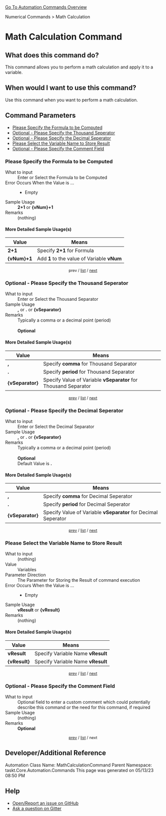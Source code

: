<!--TITLE: Math Calculation Command -->
<!-- SUBTITLE: a command in the Numerical Commands group. -->
[Go To Automation Commands Overview](/automation-commands.md)


Numerical Commands &gt; Math Calculation


# Math Calculation Command


## What does this command do?
This command allows you to perform a math calculation and apply it to a variable.


## When would I want to use this command?
Use this command when you want to perform a math calculation.


<a id="param_list"></a>
## Command Parameters
- [Please Specify the Formula to be Computed](#param_0)
- [Optional - Please Specify the Thousand Seperator](#param_1)
- [Optional - Please Specify the Decimal Seperator](#param_2)
- [Please Select the Variable Name to Store Result](#param_3)
- [Optional - Please Specify the Comment Field](#param_4)


<a id="param_0"></a>
### Please Specify the Formula to be Computed


<dl>
<dt>What to input</dt><dd>Enter or Select the Formula to be Computed</dd>
<dt>Error Occurs When the Value is ...</dt><dd><ul>
<li>Empty</li>
</ul></dd>
<dt>Sample Usage</dt><dd><strong>2+1</strong> or <strong>{vNum}+1</strong></dd>
<dt>Remarks</dt><dd>(nothing)</dd>
</dl>




#### More Detailed Sample Usage(s)
| Value | Means |
|---|---|
| <strong>2+1</strong> | Specify **2+1** for Formula |
| <strong>{vNum}+1</strong> | Add **1** to the value of Variable **vNum** |


<div style="font-size: 90%; text-align: center">


prev / [list](#param_list) / [next](#param_1)


</div>


<a id="param_1"></a>
### Optional - Please Specify the Thousand Seperator


<dl>
<dt>What to input</dt><dd>Enter or Select the Thousand Separator</dd>
<dt>Sample Usage</dt><dd><strong>,</strong> or <strong>.</strong> or <strong>{vSeparator}</strong></dd>
<dt>Remarks</dt><dd>Typically a comma or a decimal point (period)<br><br>
<strong>Optional</strong><br></dd>
</dl>




#### More Detailed Sample Usage(s)
| Value | Means |
|---|---|
| <strong>,</strong> | Specify **comma** for Thousand Separator |
| <strong>.</strong> | Specify **period** for Thousand Separator |
| <strong>{vSeparator}</strong> | Specify Value of Variable **vSeparator** for Thousand Separator |


<div style="font-size: 90%; text-align: center">


[prev](#param_1) / [list](#param_list) / [next](#param_2)


</div>


<a id="param_2"></a>
### Optional - Please Specify the Decimal Seperator


<dl>
<dt>What to input</dt><dd>Enter or Select the Decimal Separator</dd>
<dt>Sample Usage</dt><dd><strong>,</strong> or <strong>.</strong> or <strong>{vSeparator}</strong></dd>
<dt>Remarks</dt><dd>Typically a comma or a decimal point (period)<br><br>
<strong>Optional</strong><br>Default Value is <strong>.</strong></dd>
</dl>




#### More Detailed Sample Usage(s)
| Value | Means |
|---|---|
| <strong>,</strong> | Specify **comma** for Decimal Seperator |
| <strong>.</strong> | Specify **period** for Decimal Seperator |
| <strong>{vSeparator}</strong> | Specify Value of Variable **vSeparator** for Decimal Seperator |


<div style="font-size: 90%; text-align: center">


[prev](#param_2) / [list](#param_list) / [next](#param_3)


</div>


<a id="param_3"></a>
### Please Select the Variable Name to Store Result


<dl>
<dt>What to input</dt><dd>(nothing)</dd>
<dt>Value</dt><dd>Variables</dd>
<dt>Parameter Direction</dt><dd>The Parameter for Storing the Result of command execution</dd>
<dt>Error Occurs When the Value is ...</dt><dd><ul>
<li>Empty</li>
</ul></dd>
<dt>Sample Usage</dt><dd><strong>vResult</strong> or <strong>{vResult}</strong></dd>
<dt>Remarks</dt><dd>(nothing)</dd>
</dl>




#### More Detailed Sample Usage(s)
| Value | Means |
|---|---|
| <strong>vResult</strong> | Specify Variable Name **vResult** |
| <strong>{vResult}</strong> | Specify Variable Name **vResult** |


<div style="font-size: 90%; text-align: center">


[prev](#param_3) / [list](#param_list) / [next](#param_4)


</div>


<a id="param_4"></a>
### Optional - Please Specify the Comment Field


<dl>
<dt>What to input</dt><dd>Optional field to enter a custom comment which could potentially describe this command or the need for this command, if required</dd>
<dt>Sample Usage</dt><dd>(nothing)</dd>
<dt>Remarks</dt><dd><strong>Optional</strong><br></dd>
</dl>




<div style="font-size: 90%; text-align: center">


[prev](#param_4) / [list](#param_list) / next


</div>


## Developer/Additional Reference
Automation Class Name: MathCalculationCommand
Parent Namespace: taskt.Core.Automation.Commands
This page was generated on 05/13/23 08:50 PM


## Help
- [Open/Report an issue on GitHub](https://github.com/rcktrncn/taskt/issues/new)
- [Ask a question on Gitter](https://gitter.im/taskt-rpa/Lobby)
